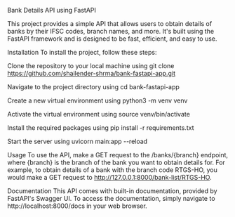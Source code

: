 Bank Details API using FastAPI

This project provides a simple API that allows users to obtain details of banks by their IFSC codes, branch names, and more. It's built using the FastAPI framework and is designed to be fast, efficient, and easy to use.

Installation
To install the project, follow these steps:

Clone the repository to your local machine using git clone https://github.com/shailender-shrma/bank-fastapi-app.git

Navigate to the project directory using cd bank-fastapi-app

Create a new virtual environment using python3 -m venv venv

Activate the virtual environment using source venv/bin/activate

Install the required packages using pip install -r requirements.txt

Start the server using uvicorn main:app --reload

Usage
To use the API, make a GET request to the /banks/{branch} endpoint, where {branch} is the branch of the bank you want to obtain details for. For example, to obtain details of a bank with the branch code RTGS-HO, you would make a GET request to http://127.0.0.1:8000/bank-list/RTGS-HO.


Documentation
This API comes with built-in documentation, provided by FastAPI's Swagger UI. To access the documentation, simply navigate to http://localhost:8000/docs in your web browser.

